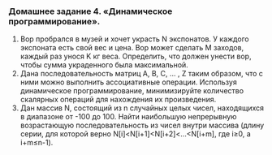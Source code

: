 ### Домашнее задание 4. «Динамическое программирование».
1) Вор пробрался в музей и хочет украсть N экспонатов. У каждого экспоната есть свой вес и цена. Вор может сделать M заходов, каждый раз унося K кг веса. Определить, что должен унести вор, чтобы сумма украденного была максимальной.
2) Дана последовательность матриц A, B, C, … , Z таким образом, что с ними можно выполнить ассоциативные операции. Используя динамическое программирование, минимизируйте количество скалярных операций для нахождения их произведения.
3) Дан массив N, состоящий из n случайных целых чисел, находящихся в диапазоне от -100 до 100. Найти наибольшую непрерывную возрастающую последовательность из чисел внутри массива (длину серии, для которой верно N[i]<N[i+1]<N[i+2]<…<N[i+m], где i≥0, а i+m≤n-1).
